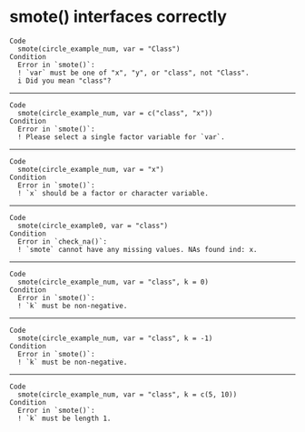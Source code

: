 # smote() interfaces correctly

    Code
      smote(circle_example_num, var = "Class")
    Condition
      Error in `smote()`:
      ! `var` must be one of "x", "y", or "class", not "Class".
      i Did you mean "class"?

---

    Code
      smote(circle_example_num, var = c("class", "x"))
    Condition
      Error in `smote()`:
      ! Please select a single factor variable for `var`.

---

    Code
      smote(circle_example_num, var = "x")
    Condition
      Error in `smote()`:
      ! `x` should be a factor or character variable.

---

    Code
      smote(circle_example0, var = "class")
    Condition
      Error in `check_na()`:
      ! `smote` cannot have any missing values. NAs found ind: x.

---

    Code
      smote(circle_example_num, var = "class", k = 0)
    Condition
      Error in `smote()`:
      ! `k` must be non-negative.

---

    Code
      smote(circle_example_num, var = "class", k = -1)
    Condition
      Error in `smote()`:
      ! `k` must be non-negative.

---

    Code
      smote(circle_example_num, var = "class", k = c(5, 10))
    Condition
      Error in `smote()`:
      ! `k` must be length 1.

